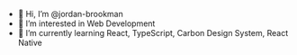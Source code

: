 - 👋 Hi, I’m @jordan-brookman
- 👀 I’m interested in Web Development
- 🌱 I’m currently learning React, TypeScript, Carbon Design System, React Native

<!---
jordan-brookman/jordan-brookman is a ✨ special ✨ repository because its `README.md` (this file) appears on your GitHub profile.
You can click the Preview link to take a look at your changes.
--->
